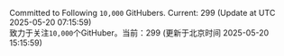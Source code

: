 Committed to Following `10,000` GitHubers. Current: <!-- FOLLOWING_COUNT -->299<!-- FOLLOWING_COUNT --> (Update at UTC <!-- LAST_UPDATED -->2025-05-20 07:15:59<!-- LAST_UPDATED -->)<br>
致力于关注`10,000`个GitHuber。当前：<!-- FOLLOWING_COUNT -->299<!-- FOLLOWING_COUNT --> (更新于北京时间 <!-- LAST_UPDATED_CST -->2025-05-20 15:15:59<!-- LAST_UPDATED_CST -->)
